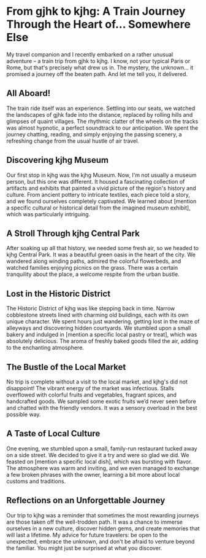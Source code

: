 # From gjhk to kjhg: A Train Journey Through the Heart of... Somewhere Else

My travel companion and I recently embarked on a rather unusual adventure – a train trip from gjhk to kjhg.  I know, not your typical Paris or Rome, but that's precisely what drew us in.  The mystery, the unknown... it promised a journey off the beaten path.  And let me tell you, it delivered.

## All Aboard!

The train ride itself was an experience.  Settling into our seats, we watched the landscapes of gjhk fade into the distance, replaced by rolling hills and glimpses of quaint villages.  The rhythmic clatter of the wheels on the tracks was almost hypnotic, a perfect soundtrack to our anticipation.  We spent the journey chatting, reading, and simply enjoying the passing scenery, a refreshing change from the usual hustle of air travel.


## Discovering kjhg Museum

Our first stop in kjhg was the kjhg Museum.  Now, I'm not usually a museum person, but this one was different.  It housed a fascinating collection of artifacts and exhibits that painted a vivid picture of the region's history and culture.  From ancient pottery to intricate textiles, each piece told a story, and we found ourselves completely captivated.  We learned about [mention a specific cultural or historical detail from the imagined museum exhibit], which was particularly intriguing.


## A Stroll Through kjhg Central Park

After soaking up all that history, we needed some fresh air, so we headed to kjhg Central Park. It was a beautiful green oasis in the heart of the city.  We wandered along winding paths, admired the colorful flowerbeds, and watched families enjoying picnics on the grass. There was a certain tranquility about the place, a welcome respite from the urban bustle.


## Lost in the Historic District

The Historic District of kjhg was like stepping back in time.  Narrow cobblestone streets lined with charming old buildings, each with its own unique character. We spent hours just wandering, getting lost in the maze of alleyways and discovering hidden courtyards. We stumbled upon a small bakery and indulged in [mention a specific local pastry or treat], which was absolutely delicious. The aroma of freshly baked goods filled the air, adding to the enchanting atmosphere.


## The Bustle of the Local Market

No trip is complete without a visit to the local market, and kjhg's did not disappoint! The vibrant energy of the market was infectious.  Stalls overflowed with colorful fruits and vegetables, fragrant spices, and handcrafted goods.  We sampled some exotic fruits we’d never seen before and chatted with the friendly vendors.  It was a sensory overload in the best possible way.


##  A Taste of Local Culture

One evening, we stumbled upon a small, family-run restaurant tucked away on a side street.  We decided to give it a try and were so glad we did.  We feasted on [mention a specific local dish], which was bursting with flavor. The atmosphere was warm and inviting, and we even managed to exchange a few broken phrases with the owner, learning a bit more about local customs and traditions.


## Reflections on an Unforgettable Journey

Our trip to kjhg was a reminder that sometimes the most rewarding journeys are those taken off the well-trodden path.  It was a chance to immerse ourselves in a new culture, discover hidden gems, and create memories that will last a lifetime.  My advice for future travelers: be open to the unexpected, embrace the unknown, and don't be afraid to venture beyond the familiar.  You might just be surprised at what you discover.

